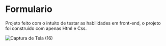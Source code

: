 # Formulario

Projeto feito com o intuito de testar as habilidades em front-end, o projeto
foi construido com apenas Html e Css.


![Captura de Tela (16)](https://user-images.githubusercontent.com/122378399/229298562-6939d17e-4296-465d-bbee-2c1111380e63.png)
